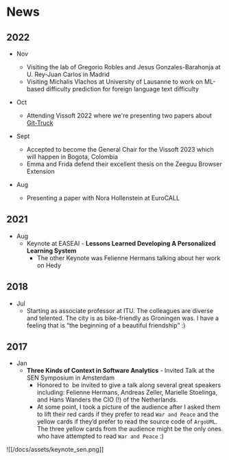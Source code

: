 # News 

## 2022
- Nov
	- Visiting the lab of Gregorio Robles and Jesus Gonzales-Barahonja at U. Rey-Juan Carlos in Madrid
	- Visiting Michalis Vlachos at University of Lausanne to work on ML-based difficulty prediction for foreign language text difficulty

- Oct
	- Attending Vissoft 2022 where we're presenting two papers about [Git-Truck](/projects/git-truck.md) 

- Sept 
	- Accepted to become the General Chair for the Vissoft 2023 which will happen in Bogota, Colombia
	- Emma and Frida defend their excellent thesis on the Zeeguu Browser Extension

- Aug
	- Presenting a paper with Nora Hollenstein at EuroCALL


## 2021

- Aug 
	- Keynote at EASEAI - **Lessons Learned Developing A Personalized Learning System** 
		- The other Keynote was Felienne Hermans talking about her work on Hedy



## 2018
- Jul 
	- Starting as associate professor at ITU. The colleagues are diverse and telented. The city is as bike-friendly as Groningen was. I have a feeling that is “the beginning of a beautiful friendship” :)

## 2017

- Jan 
	- **Three Kinds of Context in Software Analytics** - Invited Talk at the SEN Symposium in Amsterdam 
		- Honored to  be invited to give a talk along several great speakers including: Felienne Hermans, Andreas Zeller, Marielle Stoelinga, and Hans Wanders the CIO (!) of the Netherlands.
		- At some point, I took a picture of the audience after I asked them to lift their red cards if they prefer to read `War and Peace` and the yellow cards if they’d prefer to read the source code of `ArgoUML`. The three yellow cards from the audience might be the only ones who have attempted to read `War and Peace` :)
	
![[/docs/assets/keynote_sen.png]]
